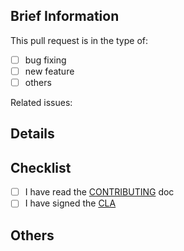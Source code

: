 ## Brief Information

This pull request is in the type of:

- [ ] bug fixing
- [ ] new feature
- [ ] others

Related issues:

<!--
- #xxx
-->

## Details
<!-- What did you do in this PR?  -->

## Checklist

- [ ] I have read the [CONTRIBUTING](https://github.com/hypertrons/hypertrons-crx/blob/master/CONTRIBUTING.md) doc
- [ ] I have signed the [CLA](https://cla-assistant.io/hypertrons/hypertrons-crx)

## Others
<!-- Other information you want to share.  -->
